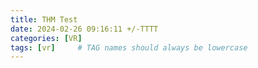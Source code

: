 ```yaml
---
title: THM Test
date: 2024-02-26 09:16:11 +/-TTTT
categories: [VR]
tags: [vr]     # TAG names should always be lowercase
---
```

